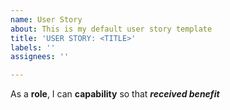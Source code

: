 ```yaml
---
name: User Story
about: This is my default user story template
title: 'USER STORY: <TITLE>'
labels: ''
assignees: ''

---
```


As a **role**, I can **capability** so that ***received benefit***
